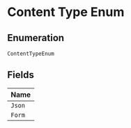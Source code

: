 
# Content Type Enum

## Enumeration

`ContentTypeEnum`

## Fields

| Name |
|  --- |
| `Json` |
| `Form` |

